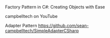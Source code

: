 Factory Pattern in C#: Creating Objects with Ease

campbelltech on YouTube


Adapter Pattern 
https://github.com/sean-campbelltech/SimpleAdapterCSharp
